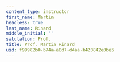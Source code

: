 ```yaml
---
content_type: instructor
first_name: Martin
headless: true
last_name: Rinard
middle_initial: ''
salutation: Prof.
title: Prof. Martin Rinard
uid: f99982b0-b74a-a0d7-d4aa-b428842e3be5
---
```

